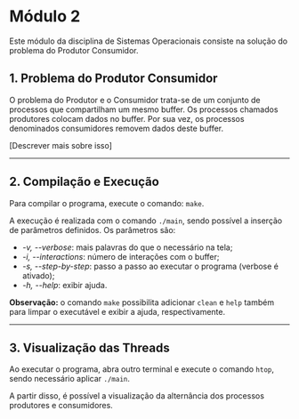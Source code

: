 # Módulo 2

Este módulo da disciplina de Sistemas Operacionais consiste na solução do problema do Produtor Consumidor.

## 1. Problema do Produtor Consumidor

O problema do Produtor e o Consumidor trata-se de um conjunto de processos que compartilham um mesmo buffer. Os processos chamados produtores colocam dados no buffer. Por sua vez, os processos denominados consumidores removem dados deste buffer.

[Descrever mais sobre isso]

-----


## 2. Compilação e Execução

Para compilar o programa, execute o comando: ```make```.

A execução é realizada com o comando ```./main```, sendo possível a inserção de parâmetros definidos. Os parâmetros são:

 - _-v, --verbose_: mais palavras do que o necessário na tela;
 - _-i, --interactions_: número de interações com o buffer;
 - _-s, --step-by-step_: passo a passo ao executar o programa (verbose é ativado);
 - _-h, --help_: exibir ajuda.

**Observação:** o comando ```make``` possibilita adicionar ```clean``` e ```help``` também para limpar o executável e exibir a ajuda, respectivamente.

-----


## 3. Visualização das Threads

Ao executar o programa, abra outro terminal e execute o comando ```htop```, sendo necessário aplicar ```./main```.

A partir disso, é possível a visualização da alternância dos processos produtores e consumidores.
